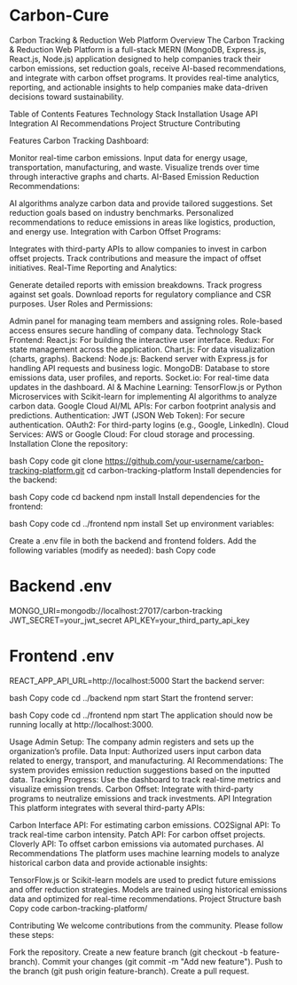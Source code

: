 # Carbon-Cure
Carbon Tracking & Reduction Web Platform
Overview
The Carbon Tracking & Reduction Web Platform is a full-stack MERN (MongoDB, Express.js, React.js, Node.js) application designed to help companies track their carbon emissions, set reduction goals, receive AI-based recommendations, and integrate with carbon offset programs. It provides real-time analytics, reporting, and actionable insights to help companies make data-driven decisions toward sustainability.

Table of Contents
Features
Technology Stack
Installation
Usage
API Integration
AI Recommendations
Project Structure
Contributing

Features
Carbon Tracking Dashboard:

Monitor real-time carbon emissions.
Input data for energy usage, transportation, manufacturing, and waste.
Visualize trends over time through interactive graphs and charts.
AI-Based Emission Reduction Recommendations:

AI algorithms analyze carbon data and provide tailored suggestions.
Set reduction goals based on industry benchmarks.
Personalized recommendations to reduce emissions in areas like logistics, production, and energy use.
Integration with Carbon Offset Programs:

Integrates with third-party APIs to allow companies to invest in carbon offset projects.
Track contributions and measure the impact of offset initiatives.
Real-Time Reporting and Analytics:

Generate detailed reports with emission breakdowns.
Track progress against set goals.
Download reports for regulatory compliance and CSR purposes.
User Roles and Permissions:

Admin panel for managing team members and assigning roles.
Role-based access ensures secure handling of company data.
Technology Stack
Frontend:
React.js: For building the interactive user interface.
Redux: For state management across the application.
Chart.js: For data visualization (charts, graphs).
Backend:
Node.js: Backend server with Express.js for handling API requests and business logic.
MongoDB: Database to store emissions data, user profiles, and reports.
Socket.io: For real-time data updates in the dashboard.
AI & Machine Learning:
TensorFlow.js or Python Microservices with Scikit-learn for implementing AI algorithms to analyze carbon data.
Google Cloud AI/ML APIs: For carbon footprint analysis and predictions.
Authentication:
JWT (JSON Web Token): For secure authentication.
OAuth2: For third-party logins (e.g., Google, LinkedIn).
Cloud Services:
AWS or Google Cloud: For cloud storage and processing.
Installation
Clone the repository:

bash
Copy code
git clone https://github.com/your-username/carbon-tracking-platform.git
cd carbon-tracking-platform
Install dependencies for the backend:

bash
Copy code
cd backend
npm install
Install dependencies for the frontend:

bash
Copy code
cd ../frontend
npm install
Set up environment variables:

Create a .env file in both the backend and frontend folders.
Add the following variables (modify as needed):
bash
Copy code
# Backend .env
MONGO_URI=mongodb://localhost:27017/carbon-tracking
JWT_SECRET=your_jwt_secret
API_KEY=your_third_party_api_key

# Frontend .env
REACT_APP_API_URL=http://localhost:5000
Start the backend server:

bash
Copy code
cd ../backend
npm start
Start the frontend server:

bash
Copy code
cd ../frontend
npm start
The application should now be running locally at http://localhost:3000.

Usage
Admin Setup: The company admin registers and sets up the organization’s profile.
Data Input: Authorized users input carbon data related to energy, transport, and manufacturing.
AI Recommendations: The system provides emission reduction suggestions based on the inputted data.
Tracking Progress: Use the dashboard to track real-time metrics and visualize emission trends.
Carbon Offset: Integrate with third-party programs to neutralize emissions and track investments.
API Integration
This platform integrates with several third-party APIs:

Carbon Interface API: For estimating carbon emissions.
CO2Signal API: To track real-time carbon intensity.
Patch API: For carbon offset projects.
Cloverly API: To offset carbon emissions via automated purchases.
AI Recommendations
The platform uses machine learning models to analyze historical carbon data and provide actionable insights:

TensorFlow.js or Scikit-learn models are used to predict future emissions and offer reduction strategies.
Models are trained using historical emissions data and optimized for real-time recommendations.
Project Structure
bash
Copy code
carbon-tracking-platform/

Contributing
We welcome contributions from the community. Please follow these steps:

Fork the repository.
Create a new feature branch (git checkout -b feature-branch).
Commit your changes (git commit -m "Add new feature").
Push to the branch (git push origin feature-branch).
Create a pull request.
